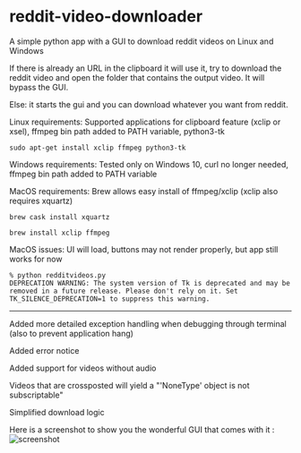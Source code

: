 # reddit-video-downloader
A simple python app with a GUI to download reddit videos on Linux and Windows

If there is already an URL in the clipboard it will use it, try to download the reddit video and open the folder that contains the output video. It will bypass the GUI.

Else: it starts the gui and you can download whatever you want from reddit.

Linux requirements: Supported applications for clipboard feature (xclip or xsel), ffmpeg bin path added to PATH variable, python3-tk

`sudo apt-get install xclip ffmpeg python3-tk`

Windows requirements: Tested only on Windows 10, curl no longer needed, ffmpeg bin path added to PATH variable

MacOS requirements: Brew allows easy install of ffmpeg/xclip (xclip also requires xquartz)

`brew cask install xquartz`

`brew install xclip ffmpeg`

MacOS issues: UI will load, buttons may not render properly, but app still works for now

```
% python redditvideos.py
DEPRECATION WARNING: The system version of Tk is deprecated and may be removed in a future release. Please don't rely on it. Set TK_SILENCE_DEPRECATION=1 to suppress this warning.
```
___

Added more detailed exception handling when debugging through terminal (also to prevent application hang)

Added error notice

Added support for videos without audio

Videos that are crossposted will yield a "'NoneType' object is not subscriptable"

Simplified download logic

Here is a screenshot to show you the wonderful GUI that comes with it :
![screenshot](https://i.imgur.com/NOkrFTZ.png)
